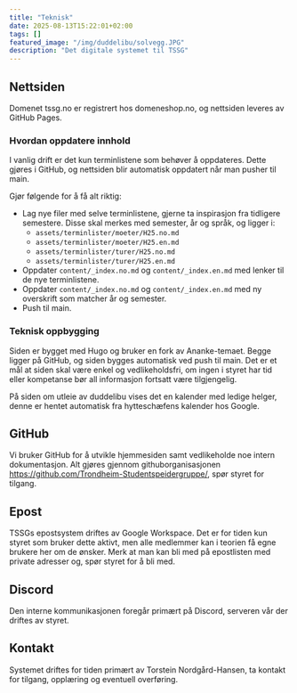 ```yaml
---
title: "Teknisk"
date: 2025-08-13T15:22:01+02:00
tags: []
featured_image: "/img/duddelibu/solvegg.JPG"
description: "Det digitale systemet til TSSG"
---
```


## Nettsiden

Domenet tssg.no er registrert hos domeneshop.no, og nettsiden leveres av GitHub Pages.

### Hvordan oppdatere innhold

I vanlig drift er det kun terminlistene som behøver å oppdateres.
Dette gjøres i GitHub, og nettsiden blir automatisk oppdatert når man pusher til main.

Gjør følgende for å få alt riktig:
- Lag nye filer med selve terminlistene, gjerne ta inspirasjon fra tidligere semestere. Disse skal merkes med semester, år og språk, og ligger i:
    - `assets/terminlister/moeter/H25.no.md`
    - `assets/terminlister/moeter/H25.en.md`
    - `assets/terminlister/turer/H25.no.md`
    - `assets/terminlister/turer/H25.en.md`
- Oppdater `content/_index.no.md` og `content/_index.en.md` med lenker til de nye terminlistene.
- Oppdater `content/_index.no.md` og `content/_index.en.md` med ny overskrift som matcher år og semester.
- Push til main.


### Teknisk oppbygging

Siden er bygget med Hugo og bruker en fork av Ananke-temaet.
Begge ligger på GitHub, og siden bygges automatisk ved push til main.
Det er et mål at siden skal være enkel og vedlikeholdsfri, om ingen i styret har tid eller kompetanse bør all informasjon fortsatt være tilgjengelig.

På siden om utleie av duddelibu vises det en kalender med ledige helger, denne er hentet automatisk fra hytteschæfens kalender hos Google.


## GitHub

Vi bruker GitHub for å utvikle hjemmesiden samt vedlikeholde noe intern dokumentasjon.
Alt gjøres gjennom githuborganisasjonen https://github.com/Trondheim-Studentspeidergruppe/, spør styret for tilgang.


## Epost

TSSGs epostsystem driftes av Google Workspace.
Det er for tiden kun styret som bruker dette aktivt, men alle medlemmer kan i teorien få egne brukere her om de ønsker.
Merk at man kan bli med på epostlisten med private adresser og, spør styret for å bli med.


## Discord

Den interne kommunikasjonen foregår primært på Discord, serveren vår der driftes av styret.


## Kontakt

Systemet driftes for tiden primært av Torstein Nordgård-Hansen, ta kontakt for tilgang, opplæring og eventuell overføring.
